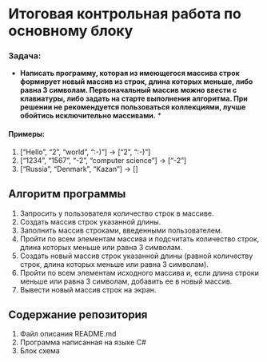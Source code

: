# Итоговая контрольная работа по основному блоку

### Задача: 
* **Написать программу, которая из имеющегося массива строк формирует новый массив из строк, длина которых меньше, либо равна 3 символам. Первоначальный массив можно ввести с клавиатуры, либо задать на старте выполнения алгоритма. При решении не рекомендуется пользоваться коллекциями, лучше обойтись исключительно массивами.** *

#### Примеры:
1. [“Hello”, “2”, “world”, “:-)”] → [“2”, “:-)”]
2. [“1234”, “1567”, “-2”, “computer science”] → [“-2”]
3. [“Russia”, “Denmark”, “Kazan”] → []


## Алгоритм программы

1. Запросить у пользователя количество строк в массиве.
2. Создать массив строк указанной длины.
3. Заполнить массив строками, введенными пользователем.
4. Пройти по всем элементам массива и подсчитать количество строк, длина которых меньше или равна 3 символам.
5. Создать новый массив строк указанной длины (равной количеству строк, длина которых меньше или равна 3 символам).
6. Пройти по всем элементам исходного массива и, если длина строки меньше или равна 3 символам, добавить ее в новый массив.
7. Вывести новый массив строк на экран.


## Содержание репозитория
1. Файл описания README.md
2. Программа написанная на языке C#
3. Блок схема
